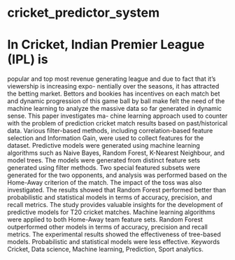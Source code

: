 # cricket_predictor_system

 # In Cricket, Indian Premier League (IPL) is
popular and top most revenue generating league and due to fact that it’s viewership is increasing expo-
nentially over the seasons, it has attracted the betting market. Bettors and bookies has incentives on
each match bet and dynamic progression of this game ball by ball make felt the need of the machine
learning to analyze the massive data so far generated in dynamic sense. This paper investigates ma-
chine learning approach used to counter with the problem of prediction cricket match results based on
past/historical data.
Various filter-based methods, including correlation-based feature selection and Information Gain,
were used to collect features for the dataset. Predictive models were generated using machine learning
algorithms such as Naive Bayes, Random Forest, K-Nearest Neighbour, and model trees. The models
were generated from distinct feature sets generated using filter methods. Two special featured subsets
were generated for the two opponents, and analysis was performed based on the Home-Away criterion
of the match. The impact of the toss was also investigated. The results showed that Random Forest
performed better than probabilistic and statistical models in terms of accuracy, precision, and recall
metrics. The study provides valuable insights for the development of predictive models for T20 cricket
matches.
Machine learning algorithms were applied to both Home-Away team feature sets. Random Forest
outperformed other models in terms of accuracy, precision and recall metrics. The experimental results
showed the effectiveness of tree-based models. Probabilistic and statistical models were less effective.
Keywords Cricket, Data science, Machine learning, Prediction, Sport analytics.
